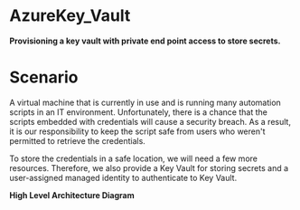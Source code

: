 # AzureKey_Vault
**Provisioning a key vault with private end point access to store secrets.**

# Scenario
A virtual machine that is currently in use and is running many automation scripts in an IT environment. Unfortunately, there is a chance that the scripts embedded with credentials will cause a security breach. As a result, it is our responsibility to keep the script safe from users who weren't permitted to retrieve the credentials.

To store the credentials in a safe location, we will need a few more resources. Therefore, we also provide a Key Vault for storing secrets and a user-assigned managed identity to authenticate to Key Vault.

**High Level Architecture Diagram**

